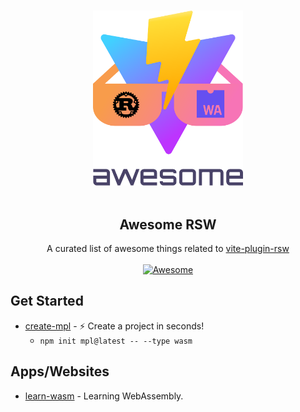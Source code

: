 <!--lint disable awesome-git-repo-age awesome-heading awesome-github awesome-toc double-link-->

<p align="center">
  <br>
  <img width="240" src="./assets/logo.svg" alt="logo of awesome-rsw repository">
  <br>
  <br>
</p>

<h2 align='center'>Awesome RSW</h2>

<p align='center'>
A curated list of awesome things related to <a href='https://github.com/lencx/vite-plugin-rsw'>vite-plugin-rsw</a>
<br><br>

<a href='https://github.com/sindresorhus/awesome'>
<img src='https://cdn.rawgit.com/sindresorhus/awesome/d7305f38d29fed78fa85652e3a63e154dd8e8829/media/badge.svg' alt='Awesome'>
</a>
</p>

## Get Started

* [create-mpl](https://github.com/lencx/create-mpl) - ⚡️ Create a project in seconds!
  * `npm init mpl@latest -- --type wasm`

## Apps/Websites

* [learn-wasm](https://github.com/lencx/learn-wasm) - Learning WebAssembly.
